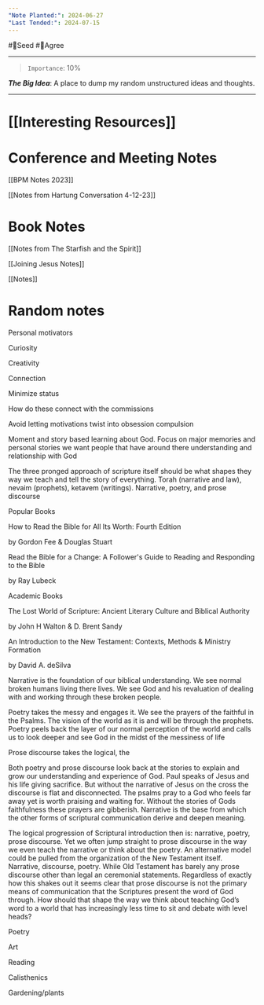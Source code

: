 ```yaml
---
"Note Planted:": 2024-06-27
"Last Tended:": 2024-07-15
---
```

#🌱Seed  #🙂Agree
****
>`Importance`: 10%
 
***The Big Idea***: A place to dump my random unstructured ideas and thoughts.

* * *
# [[Interesting Resources]]

# Conference and Meeting Notes 

[[BPM Notes 2023]]

[[Notes from Hartung Conversation 4-12-23]]

# Book Notes 
[[Notes from The Starfish and the Spirit]]

[[Joining Jesus Notes]]

[[Notes]]
# Random notes 

Personal motivators 

Curiosity 

Creativity 

Connection 

Minimize status 

How do these connect with the commissions 

  

Avoid letting motivations twist into obsession compulsion 

  

  

Moment and story based learning about God. Focus on major memories and personal stories we want people that have around there understanding and relationship with God 

  

The three pronged approach of scripture itself should be what shapes they way we teach and tell the story of everything. Torah (narrative and law), nevaim (prophets), ketavem (writings). Narrative, poetry, and prose discourse 

  

Popular Books

How to Read the Bible for All Its Worth: Fourth Edition

by Gordon Fee & Douglas Stuart

Read the Bible for a Change: A Follower's Guide to Reading and Responding to the Bible

by Ray Lubeck

Academic Books

The Lost World of Scripture: Ancient Literary Culture and Biblical Authority

by John H Walton & D. Brent Sandy

An Introduction to the New Testament: Contexts, Methods & Ministry Formation

by David A. deSilva

  

Narrative is the foundation of our biblical understanding. We see normal broken humans living there lives. We see God and his revaluation of dealing with and working through these broken people.

  

Poetry takes the messy and engages it. We see the prayers of the faithful in the Psalms. The vision of the world as it is and will be through the prophets. Poetry peels back the layer of our normal perception of the world and calls us to look deeper and see God in the midst of the messiness of life 

  

Prose discourse takes the logical, the 

  

Both poetry and prose discourse look back at the stories to explain and grow our understanding and experience of God. Paul speaks of Jesus and his life giving sacrifice. But without the narrative of Jesus on the cross the discourse is flat and disconnected. The psalms pray to a God who feels far away yet is worth praising and waiting for. Without the stories of Gods faithfulness these prayers are gibberish. Narrative is the base from which the other forms of scriptural communication derive and deepen meaning. 

  

The logical progression of Scriptural introduction then is: narrative, poetry, prose discourse. Yet we often jump straight to prose discourse in the way we even teach the narrative or think about the poetry. An alternative model could be pulled from the organization of the New Testament itself. Narrative, discourse, poetry. While Old Testament has barely any prose discourse other than legal an ceremonial statements. Regardless of exactly how this shakes out it seems clear that prose discourse is not the primary means of communication that the Scriptures present the word of God through. How should that shape the way we think about teaching God’s word to a world that has increasingly less time to sit and debate with level heads? 

  

  

  

  

Poetry 

Art

Reading 

Calisthenics 

Gardening/plants